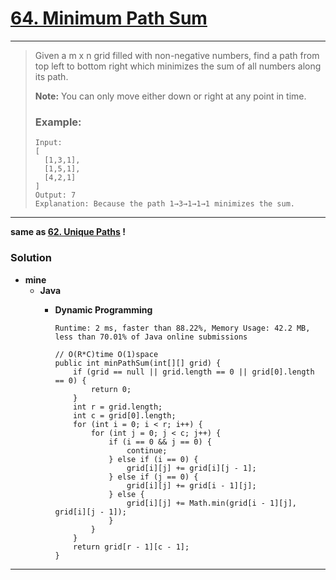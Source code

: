# [64. Minimum Path Sum ](https://leetcode.com/problems/minimum-path-sum/)
---

> Given a m x n grid filled with non-negative numbers, find a path from top left to bottom right which minimizes the sum of all numbers along its path.
>
> **Note:** You can only move either down or right at any point in time.
>
> ### Example:
> ```
> Input:
> [
>   [1,3,1],
>   [1,5,1],
>   [4,2,1]
> ]
> Output: 7
> Explanation: Because the path 1→3→1→1→1 minimizes the sum.
> ```

---

**same as [62. Unique Paths](https://github.com/103style/LeetCode/blob/master/Array/62.%20Unique%20Paths.md) !**

### Solution
* **mine**
  * **Java**
    * **Dynamic Programming**
    
      `Runtime: 2 ms, faster than 88.22%, Memory Usage: 42.2 MB, less than 70.01% of Java online submissions`
      ```
      // O(R*C)time O(1)space
      public int minPathSum(int[][] grid) {
          if (grid == null || grid.length == 0 || grid[0].length == 0) {
              return 0;
          }
          int r = grid.length;
          int c = grid[0].length;
          for (int i = 0; i < r; i++) {
              for (int j = 0; j < c; j++) {
                  if (i == 0 && j == 0) {
                      continue;
                  } else if (i == 0) {
                      grid[i][j] += grid[i][j - 1];
                  } else if (j == 0) {
                      grid[i][j] += grid[i - 1][j];
                  } else {
                      grid[i][j] += Math.min(grid[i - 1][j], grid[i][j - 1]);
                  }
              }
          }
          return grid[r - 1][c - 1];
      }
      ```
      
      
---
